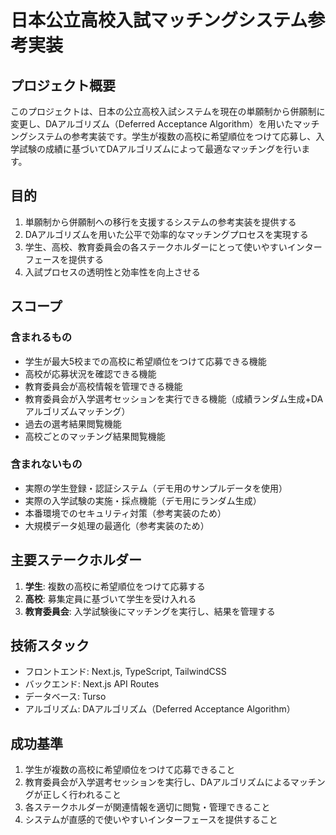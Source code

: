 # 日本公立高校入試マッチングシステム参考実装

## プロジェクト概要
このプロジェクトは、日本の公立高校入試システムを現在の単願制から併願制に変更し、DAアルゴリズム（Deferred Acceptance Algorithm）を用いたマッチングシステムの参考実装です。学生が複数の高校に希望順位をつけて応募し、入学試験の成績に基づいてDAアルゴリズムによって最適なマッチングを行います。

## 目的
1. 単願制から併願制への移行を支援するシステムの参考実装を提供する
2. DAアルゴリズムを用いた公平で効率的なマッチングプロセスを実現する
3. 学生、高校、教育委員会の各ステークホルダーにとって使いやすいインターフェースを提供する
4. 入試プロセスの透明性と効率性を向上させる

## スコープ

### 含まれるもの
- 学生が最大5校までの高校に希望順位をつけて応募できる機能
- 高校が応募状況を確認できる機能
- 教育委員会が高校情報を管理できる機能
- 教育委員会が入学選考セッションを実行できる機能（成績ランダム生成+DAアルゴリズムマッチング）
- 過去の選考結果閲覧機能
- 高校ごとのマッチング結果閲覧機能

### 含まれないもの
- 実際の学生登録・認証システム（デモ用のサンプルデータを使用）
- 実際の入学試験の実施・採点機能（デモ用にランダム生成）
- 本番環境でのセキュリティ対策（参考実装のため）
- 大規模データ処理の最適化（参考実装のため）

## 主要ステークホルダー
1. **学生**: 複数の高校に希望順位をつけて応募する
2. **高校**: 募集定員に基づいて学生を受け入れる
3. **教育委員会**: 入学試験後にマッチングを実行し、結果を管理する

## 技術スタック
- フロントエンド: Next.js, TypeScript, TailwindCSS
- バックエンド: Next.js API Routes
- データベース: Turso
- アルゴリズム: DAアルゴリズム（Deferred Acceptance Algorithm）

## 成功基準
1. 学生が複数の高校に希望順位をつけて応募できること
2. 教育委員会が入学選考セッションを実行し、DAアルゴリズムによるマッチングが正しく行われること
3. 各ステークホルダーが関連情報を適切に閲覧・管理できること
4. システムが直感的で使いやすいインターフェースを提供すること
